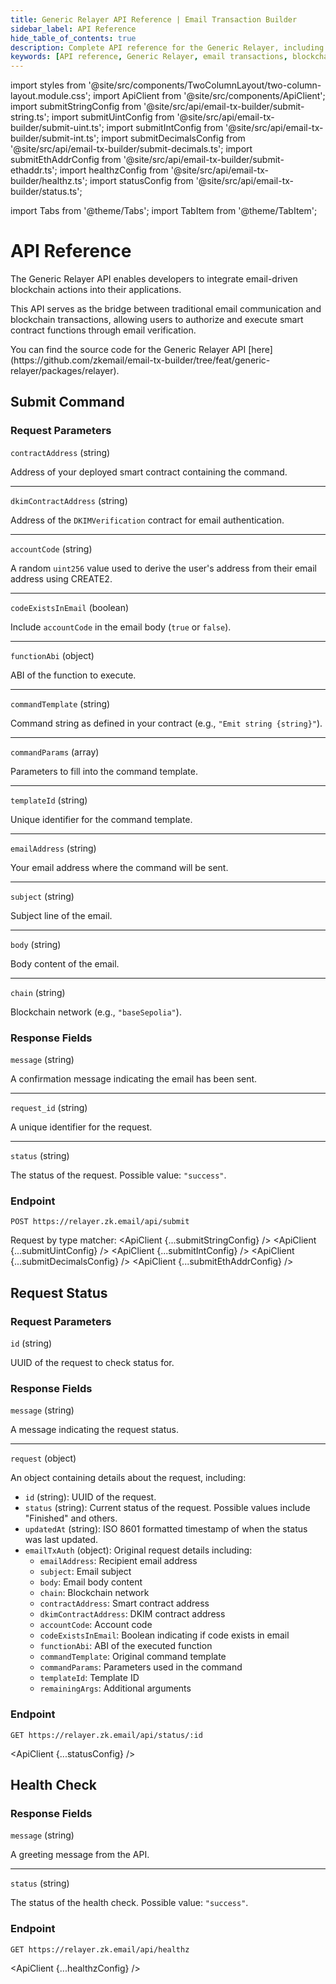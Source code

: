 ```yaml
---
title: Generic Relayer API Reference | Email Transaction Builder
sidebar_label: API Reference
hide_table_of_contents: true
description: Complete API reference for the Generic Relayer, including endpoints for submitting commands, checking request status, and monitoring API health
keywords: [API reference, Generic Relayer, email transactions, blockchain integration, REST API, command submission, status checking, health monitoring, API endpoints, API parameters]
---
```


import styles from '@site/src/components/TwoColumnLayout/two-column-layout.module.css';
import ApiClient from '@site/src/components/ApiClient';
import submitStringConfig from '@site/src/api/email-tx-builder/submit-string.ts';
import submitUintConfig from '@site/src/api/email-tx-builder/submit-uint.ts';
import submitIntConfig from '@site/src/api/email-tx-builder/submit-int.ts';
import submitDecimalsConfig from '@site/src/api/email-tx-builder/submit-decimals.ts';
import submitEthAddrConfig from '@site/src/api/email-tx-builder/submit-ethaddr.ts';
import healthzConfig from '@site/src/api/email-tx-builder/healthz.ts';
import statusConfig from '@site/src/api/email-tx-builder/status.ts';

import Tabs from '@theme/Tabs';
import TabItem from '@theme/TabItem';

# API Reference

<div className={styles.twoColumnLayout}>
<div className={styles.leftColumn}>
The Generic Relayer API enables developers to integrate email-driven blockchain actions into their applications.

This API serves as the bridge between traditional email communication and blockchain transactions, allowing users to authorize and execute smart contract functions through email verification.
</div>
<div className={styles.rightColumn}>
You can find the source code for the Generic Relayer API [here](https://github.com/zkemail/email-tx-builder/tree/feat/generic-relayer/packages/relayer).
</div>
</div>

## Submit Command

<div className={styles.twoColumnLayout}>
<div className={styles.leftColumn}>

### Request Parameters

`contractAddress` (string)

Address of your deployed smart contract containing the command.

---
`dkimContractAddress` (string)

Address of the `DKIMVerification` contract for email authentication.

---
`accountCode` (string)

A random `uint256` value used to derive the user's address from their email address using CREATE2.

---
`codeExistsInEmail` (boolean)

Include `accountCode` in the email body (`true` or `false`).

---
`functionAbi` (object)

ABI of the function to execute.

---
`commandTemplate` (string)

Command string as defined in your contract (e.g., `"Emit string {string}"`).

---
`commandParams` (array)

Parameters to fill into the command template.

---
`templateId` (string)

Unique identifier for the command template.

---
`emailAddress` (string)

Your email address where the command will be sent.

---
`subject` (string)

Subject line of the email.

---
`body` (string)

Body content of the email.

---
`chain` (string)

Blockchain network (e.g., `"baseSepolia"`).


### Response Fields

`message` (string)

A confirmation message indicating the email has been sent.

---
`request_id` (string)

A unique identifier for the request.

---
`status` (string)

The status of the request. Possible value: `"success"`.



</div>
<div className={styles.rightColumn}>

### Endpoint

```
POST https://relayer.zk.email/api/submit
```

Request by type matcher:
<Tabs>
  <TabItem value="string" label="String">
    <ApiClient {...submitStringConfig} />
  </TabItem>
  <TabItem value="uint" label="Uint">
    <ApiClient {...submitUintConfig} />
  </TabItem>
  <TabItem value="int" label="Int">
    <ApiClient {...submitIntConfig} />
  </TabItem>
  <TabItem value="decimals" label="Decimals">
    <ApiClient {...submitDecimalsConfig} />
  </TabItem>
  <TabItem value="ethaddr" label="EthAddr">
    <ApiClient {...submitEthAddrConfig} />
  </TabItem>
</Tabs>



</div>
</div>

## Request Status

<div className={styles.twoColumnLayout}>
<div className={styles.leftColumn}>

### Request Parameters

`id` (string)

UUID of the request to check status for.

### Response Fields

`message` (string)

A message indicating the request status.

---
`request` (object)

An object containing details about the request, including:

- `id` (string): UUID of the request.
- `status` (string): Current status of the request. Possible values include "Finished" and others.
- `updatedAt` (string): ISO 8601 formatted timestamp of when the status was last updated.
- `emailTxAuth` (object): Original request details including:
  - `emailAddress`: Recipient email address
  - `subject`: Email subject
  - `body`: Email body content
  - `chain`: Blockchain network
  - `contractAddress`: Smart contract address
  - `dkimContractAddress`: DKIM contract address
  - `accountCode`: Account code
  - `codeExistsInEmail`: Boolean indicating if code exists in email
  - `functionAbi`: ABI of the executed function
  - `commandTemplate`: Original command template
  - `commandParams`: Parameters used in the command
  - `templateId`: Template ID
  - `remainingArgs`: Additional arguments

</div>
<div className={styles.rightColumn}>

### Endpoint

```
GET https://relayer.zk.email/api/status/:id
```

<ApiClient {...statusConfig} />

</div>
</div>

## Health Check

<div className={styles.twoColumnLayout}>
<div className={styles.leftColumn}>

### Response Fields

`message` (string)

A greeting message from the API.

---
`status` (string)

The status of the health check. Possible value: `"success"`.

</div>
<div className={styles.rightColumn}>

### Endpoint

```
GET https://relayer.zk.email/api/healthz
```

<ApiClient {...healthzConfig} />

</div>
</div>
